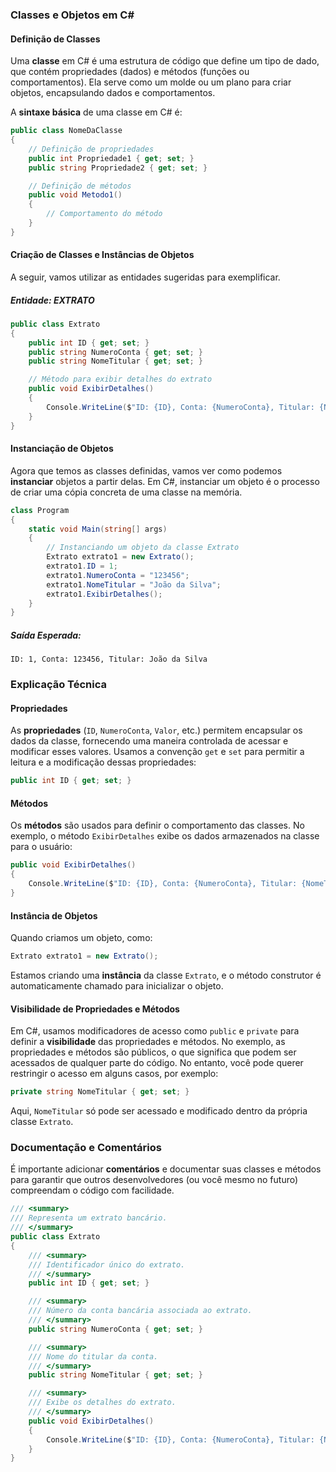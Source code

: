 ### Classes e Objetos em C#

#### Definição de Classes
Uma **classe** em C# é uma estrutura de código que define um tipo de dado, que contém propriedades (dados) e métodos (funções ou comportamentos). Ela serve como um molde ou um plano para criar objetos, encapsulando dados e comportamentos. 

A **sintaxe básica** de uma classe em C# é:

```csharp
public class NomeDaClasse
{
    // Definição de propriedades
    public int Propriedade1 { get; set; }
    public string Propriedade2 { get; set; }

    // Definição de métodos
    public void Metodo1()
    {
        // Comportamento do método
    }
}
```

#### Criação de Classes e Instâncias de Objetos
A seguir, vamos utilizar as entidades sugeridas para exemplificar.

##### Entidade: **EXTRATO**

```csharp
public class Extrato
{
    public int ID { get; set; }
    public string NumeroConta { get; set; }
    public string NomeTitular { get; set; }    

    // Método para exibir detalhes do extrato
    public void ExibirDetalhes()
    {
        Console.WriteLine($"ID: {ID}, Conta: {NumeroConta}, Titular: {NomeTitular}");
    }
}
```


#### Instanciação de Objetos

Agora que temos as classes definidas, vamos ver como podemos **instanciar** objetos a partir delas. Em C#, instanciar um objeto é o processo de criar uma cópia concreta de uma classe na memória.

```csharp
class Program
{
    static void Main(string[] args)
    {
        // Instanciando um objeto da classe Extrato
        Extrato extrato1 = new Extrato();
        extrato1.ID = 1;
        extrato1.NumeroConta = "123456";
        extrato1.NomeTitular = "João da Silva";
        extrato1.ExibirDetalhes();
    }
}
```

##### Saída Esperada:

```
ID: 1, Conta: 123456, Titular: João da Silva
```

### Explicação Técnica

#### Propriedades
As **propriedades** (`ID`, `NumeroConta`, `Valor`, etc.) permitem encapsular os dados da classe, fornecendo uma maneira controlada de acessar e modificar esses valores. Usamos a convenção `get` e `set` para permitir a leitura e a modificação dessas propriedades:

```csharp
public int ID { get; set; }
```

#### Métodos
Os **métodos** são usados para definir o comportamento das classes. No exemplo, o método `ExibirDetalhes` exibe os dados armazenados na classe para o usuário:

```csharp
public void ExibirDetalhes()
{
    Console.WriteLine($"ID: {ID}, Conta: {NumeroConta}, Titular: {NomeTitular}");
}
```

#### Instância de Objetos
Quando criamos um objeto, como:

```csharp
Extrato extrato1 = new Extrato();
```

Estamos criando uma **instância** da classe `Extrato`, e o método construtor é automaticamente chamado para inicializar o objeto.

#### Visibilidade de Propriedades e Métodos
Em C#, usamos modificadores de acesso como `public` e `private` para definir a **visibilidade** das propriedades e métodos. No exemplo, as propriedades e métodos são públicos, o que significa que podem ser acessados de qualquer parte do código. No entanto, você pode querer restringir o acesso em alguns casos, por exemplo:

```csharp
private string NomeTitular { get; set; }
```

Aqui, `NomeTitular` só pode ser acessado e modificado dentro da própria classe `Extrato`.

### Documentação e Comentários

É importante adicionar **comentários** e documentar suas classes e métodos para garantir que outros desenvolvedores (ou você mesmo no futuro) compreendam o código com facilidade.

```csharp
/// <summary>
/// Representa um extrato bancário.
/// </summary>
public class Extrato
{
    /// <summary>
    /// Identificador único do extrato.
    /// </summary>
    public int ID { get; set; }

    /// <summary>
    /// Número da conta bancária associada ao extrato.
    /// </summary>
    public string NumeroConta { get; set; }

    /// <summary>
    /// Nome do titular da conta.
    /// </summary>
    public string NomeTitular { get; set; }

    /// <summary>
    /// Exibe os detalhes do extrato.
    /// </summary>
    public void ExibirDetalhes()
    {
        Console.WriteLine($"ID: {ID}, Conta: {NumeroConta}, Titular: {NomeTitular}");
    }
}
```